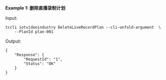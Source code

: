 **Example 1: 删除直播录制计划**



Input: 

```
tccli iotvideoindustry DeleteLiveRecordPlan --cli-unfold-argument  \
    --PlanId plan-001
```

Output: 
```
{
    "Response": {
        "RequestId": "1",
        "Status": "OK"
    }
}
```

